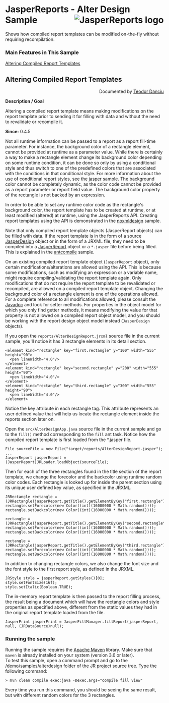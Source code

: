 
# <a name='top'>JasperReports</a> - Alter Design Sample <img src="https://jasperreports.sourceforge.net/resources/jasperreports.svg" alt="JasperReports logo" align="right"/>

Shows how compiled report templates can be modified on-the-fly without requiring recompilation.

### Main Features in This Sample

[Altering Compiled Report Templates](#alterdesign)
				
## <a name='alterdesign'>Altering</a> Compiled Report Templates 
 <div align="right">Documented by <a href='mailto:teodord@users.sourceforge.net'>Teodor Danciu</a></div>

**Description / Goal**	

Altering a compiled report template means making modifications on the report template prior to sending it for filling with data and without the need to revalidate or recompile it.

**Since:** 0.4.5


Not all runtime information can be passed to a report as a report fill-time parameter. For instance, the background color of a rectangle element, cannot be provided at runtime as a parameter value.
While there is certainly a way to make a rectangle element change its background color depending on some runtime condition, it can be done so only by using a conditional style and thus switch to one of the predefined colors that are associated with the conditions in that conditional style. For more information about the use of conditional report styles, see the [jasper](../jasper/README.md) sample.
The background color cannot be completely dynamic, as the color code cannot be provided as a report parameter or report field value. The background color property of the rectangle is not backed by an expression.

In order to be able to set any runtime color code as the rectangle's background color, the report template has to be created at runtime, or at least modified (altered) at runtime, using the JasperReports API. Creating report templates using the API is demonstrated in the [noxmldesign](../noxmldesign/README.md) sample.

Note that only compiled report template objects (JasperReport objects) can be filled with data. If the report template is in the form of a source [JasperDesign](https://jasperreports.sourceforge.net/api/net/sf/jasperreports/engine/design/JasperDesign.html) object or in the form of a JRXML file, they need to be compiled into a [JasperReport](https://jasperreports.sourceforge.net/api/net/sf/jasperreports/engine/JasperReport.html) object or a `*.jasper` file before being filled. This is explained in the [antcompile](../antcompile/README.md) sample.

On an existing compiled report template object (`JasperReport` object), only certain modifications/alterations are allowed using the API. This is because some modifications, such as modifying an expression or a variable name, might require compiling/validating the report template again. Only modifications that do not require the report template to be revalidated or recompiled, are allowed on a compiled report template object. Changing the background color of a rectangle element is one of the operations allowed. For a complete reference to all modifications allowed, please consult the [Javadoc](https://jasperreports.sourceforge.net/api/README.md) and look for setter methods. For properties in the object model for which you only find getter methods, it means modifying the value for that property is not allowed on a compiled report object model, and you should be working with the report design object model instead (`JasperDesign` objects).

If you open the `reports/AlterDesignReport.jrxml` source file in the current sample, you'll notice it has 3 rectangle elements in its detail section.

```
<element kind="rectangle" key="first.rectangle" y="100" width="555" height="90">
  <pen lineWidth="4.0"/>
</element>
<element kind="rectangle" key="second.rectangle" y="200" width="555" height="90">
  <pen lineWidth="4.0"/>
</element>
<element kind="rectangle" key="third.rectangle" y="300" width="555" height="90">
  <pen lineWidth="4.0"/>
</element>
```
Notice the key attribute in each rectangle <element> tag. This attribute represents an user defined value that will help us locate the rectangle element inside the reports section later on.

Open the `src/AlterDesignApp.java` source file in the current sample and go to the `fill()` method corresponding to the `fill` ant task.
Notice how the compiled report template is first loaded from the *.jasper file.

```
File sourceFile = new File("target/reports/AlterDesignReport.jasper");
...
JasperReport jasperReport = (JasperReport)JRLoader.loadObject(sourceFile);
```
Then for each of the three rectangles found in the title section of the report template, we change the forecolor and the backcolor using runtime random color codes. Each rectangle is looked up for inside the parent section using its unique user defined key value, as specified in the JRXML.

```
JRRectangle rectangle = (JRRectangle)jasperReport.getTitle().getElementByKey("first.rectangle");
rectangle.setForecolor(new Color((int)(16000000 * Math.random())));
rectangle.setBackcolor(new Color((int)(16000000 * Math.random())));
	
rectangle = (JRRectangle)jasperReport.getTitle().getElementByKey("second.rectangle");
rectangle.setForecolor(new Color((int)(16000000 * Math.random())));
rectangle.setBackcolor(new Color((int)(16000000 * Math.random())));
	
rectangle = (JRRectangle)jasperReport.getTitle().getElementByKey("third.rectangle");
rectangle.setForecolor(new Color((int)(16000000 * Math.random())));
rectangle.setBackcolor(new Color((int)(16000000 * Math.random())));
```
In addition to changing rectangle colors, we also change the font size and the font style to the first report style, as defined in the JRXML.

```
JRStyle style = jasperReport.getStyles()[0];
style.setFontSize(16f);
style.setItalic(Boolean.TRUE);
```
The in-memory report template is then passed to the report filling process, the result being a document which will have the rectangle colors and style properties as specified above, different from the static values they had in the original report template loaded from the file.

```
JasperPrint jasperPrint = JasperFillManager.fillReport(jasperReport, null, (JRDataSource)null);
```
### Running the sample

Running the sample requires the [Apache Maven](https://maven.apache.org) library. Make sure that `maven` is already installed on your system (version 3.6 or later).\
To test this sample, open a command prompt and go to the /demo/samples/alterdesign folder of the JR project source tree. Type the following command:

```
> mvn clean compile exec:java -Dexec.args="compile fill view"
```

Every time you run this command, you should be seeing the same result, but with different random colors for the 3 rectangles.
